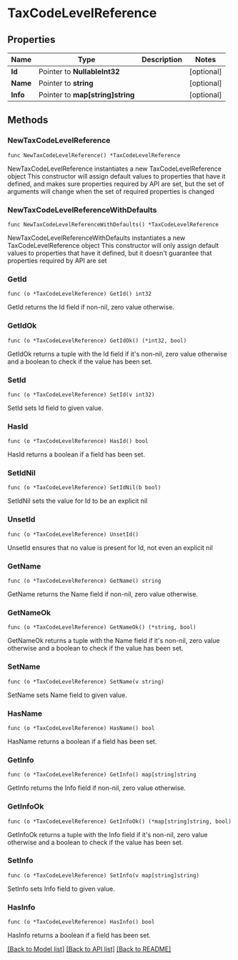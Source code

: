 # TaxCodeLevelReference

## Properties

Name | Type | Description | Notes
------------ | ------------- | ------------- | -------------
**Id** | Pointer to **NullableInt32** |  | [optional] 
**Name** | Pointer to **string** |  | [optional] 
**Info** | Pointer to **map[string]string** |  | [optional] 

## Methods

### NewTaxCodeLevelReference

`func NewTaxCodeLevelReference() *TaxCodeLevelReference`

NewTaxCodeLevelReference instantiates a new TaxCodeLevelReference object
This constructor will assign default values to properties that have it defined,
and makes sure properties required by API are set, but the set of arguments
will change when the set of required properties is changed

### NewTaxCodeLevelReferenceWithDefaults

`func NewTaxCodeLevelReferenceWithDefaults() *TaxCodeLevelReference`

NewTaxCodeLevelReferenceWithDefaults instantiates a new TaxCodeLevelReference object
This constructor will only assign default values to properties that have it defined,
but it doesn't guarantee that properties required by API are set

### GetId

`func (o *TaxCodeLevelReference) GetId() int32`

GetId returns the Id field if non-nil, zero value otherwise.

### GetIdOk

`func (o *TaxCodeLevelReference) GetIdOk() (*int32, bool)`

GetIdOk returns a tuple with the Id field if it's non-nil, zero value otherwise
and a boolean to check if the value has been set.

### SetId

`func (o *TaxCodeLevelReference) SetId(v int32)`

SetId sets Id field to given value.

### HasId

`func (o *TaxCodeLevelReference) HasId() bool`

HasId returns a boolean if a field has been set.

### SetIdNil

`func (o *TaxCodeLevelReference) SetIdNil(b bool)`

 SetIdNil sets the value for Id to be an explicit nil

### UnsetId
`func (o *TaxCodeLevelReference) UnsetId()`

UnsetId ensures that no value is present for Id, not even an explicit nil
### GetName

`func (o *TaxCodeLevelReference) GetName() string`

GetName returns the Name field if non-nil, zero value otherwise.

### GetNameOk

`func (o *TaxCodeLevelReference) GetNameOk() (*string, bool)`

GetNameOk returns a tuple with the Name field if it's non-nil, zero value otherwise
and a boolean to check if the value has been set.

### SetName

`func (o *TaxCodeLevelReference) SetName(v string)`

SetName sets Name field to given value.

### HasName

`func (o *TaxCodeLevelReference) HasName() bool`

HasName returns a boolean if a field has been set.

### GetInfo

`func (o *TaxCodeLevelReference) GetInfo() map[string]string`

GetInfo returns the Info field if non-nil, zero value otherwise.

### GetInfoOk

`func (o *TaxCodeLevelReference) GetInfoOk() (*map[string]string, bool)`

GetInfoOk returns a tuple with the Info field if it's non-nil, zero value otherwise
and a boolean to check if the value has been set.

### SetInfo

`func (o *TaxCodeLevelReference) SetInfo(v map[string]string)`

SetInfo sets Info field to given value.

### HasInfo

`func (o *TaxCodeLevelReference) HasInfo() bool`

HasInfo returns a boolean if a field has been set.


[[Back to Model list]](../README.md#documentation-for-models) [[Back to API list]](../README.md#documentation-for-api-endpoints) [[Back to README]](../README.md)


